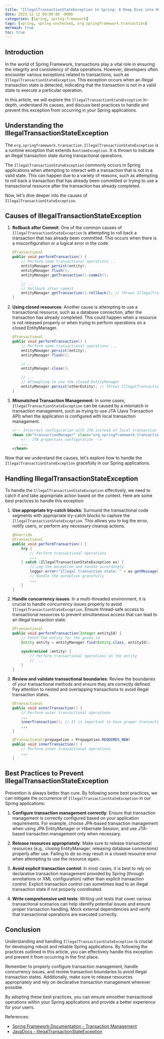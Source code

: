 ```yaml
---
title: "IllegalTransactionStateException in Spring: A Deep Dive into Handling Transactions"
date: 2023-12-12 09:00:00 -0000
categories: [Spring, spring-framework]
tags: [spring, spring-unchecked, org.springframework.transaction]
mermaid: true
toc: true
---
```


## Introduction

In the world of Spring Framework, transactions play a vital role in ensuring the integrity and consistency of data operations. However, developers often encounter various exceptions related to transactions, such as `IllegalTransactionStateException`. This exception occurs when an illegal transaction state is detected, indicating that the transaction is not in a valid state to execute a particular operation.

In this article, we will explore the `IllegalTransactionStateException` in-depth, understand its causes, and discuss best practices to handle and prevent this exception from occurring in your Spring applications.

## Understanding the IllegalTransactionStateException

The `org.springframework.transaction.IllegalTransactionStateException` is a runtime exception that extends `RuntimeException`. It is thrown to indicate an illegal transaction state during transactional operations.

The `IllegalTransactionStateException` commonly occurs in Spring applications when attempting to interact with a transaction that is not in a valid state. This can happen due to a variety of reasons, such as attempting to roll back a transaction that has already been committed or trying to use a transactional resource after the transaction has already completed.

Now, let's dive deeper into the causes of `IllegalTransactionStateException`.

## Causes of IllegalTransactionStateException

1. **Rollback after Commit**: One of the common causes of `IllegalTransactionStateException` is attempting to roll back a transaction that has already been committed. This occurs when there is a misconfiguration or a logical error in the code.

    ```java
    @Transactional
    public void performTransaction() {
        // Perform some transactional operations ...
        entityManager.persist(entity);
        entityManager.flush();
        entityManager.getTransaction().commit();

        // ...
        // Rollback after commit
        entityManager.getTransaction().rollback(); // Throws IllegalTransactionStateException
    }
    ```

2. **Using closed resources**: Another cause is attempting to use a transactional resource, such as a database connection, after the transaction has already completed. This could happen when a resource is not released properly or when trying to perform operations on a closed EntityManager.

    ```java
    @Transactional
    public void performTransaction() {
        // Perform some transactional operations ...
        entityManager.persist(entity);
        entityManager.flush();

        // ...
        entityManager.close();

        // ...
        // Attempting to use the closed EntityManager
        entityManager.persist(otherEntity); // Throws IllegalTransactionStateException
    }
    ```

3. **Mismatched Transaction Management**: In some cases, `IllegalTransactionStateException` can be caused by a mismatch in transaction management, such as trying to use JTA (Java Transaction API) when the application is configured with local transaction management.

    ```xml
    <!-- Incorrect configuration with JTA instead of local transaction management -->
    <bean id="transactionManager" class="org.springframework.transaction.jta.JtaTransactionManager">
        <!-- JTA properties configuration -->
        ...
    </bean>
    ```

Now that we understand the causes, let's explore how to handle the `IllegalTransactionStateException` gracefully in our Spring applications.

## Handling IllegalTransactionStateException

To handle the `IllegalTransactionStateException` effectively, we need to catch it and take appropriate action based on the context. Here are some best practices to handle this exception:

1. **Use appropriate try-catch blocks**: Surround the transactional code segments with appropriate try-catch blocks to capture the `IllegalTransactionStateException`. This allows you to log the error, notify users, or perform any necessary cleanup actions.

    ```java
    @Override
    @Transactional
    public void performTransaction() {
        try {
            // Perform transactional operations
            ...
        } catch (IllegalTransactionStateException ex) {
            // Log the exception and handle accordingly
            logger.error("Illegal transaction state: " + ex.getMessage());
            // Handle the exception gracefully
            ...
        }
    }
    ```

2. **Handle concurrency issues**: In a multi-threaded environment, it is crucial to handle concurrency issues properly to avoid `IllegalTransactionStateException`. Ensure thread-safe access to transactional resources to prevent simultaneous access that can lead to an illegal transaction state.

    ```java
    @Transactional
    public void performTransaction(Integer entityId) {
        // Fetch the entity for the given id
        Entity entity = entityManager.find(Entity.class, entityId);

        synchronized (entity) {
            // Perform transactional operations on the entity
            // ...
        }
    }
    ```

3. **Review and validate transactional boundaries**: Review the boundaries of your transactional methods and ensure they are correctly defined. Pay attention to nested and overlapping transactions to avoid illegal transaction states.

    ```java
    @Transactional
    public void outerTransaction() {
        // Perform outer transactional operations
        ...
        innerTransaction(); // It is important to have proper transaction boundaries
        ...
    }

    @Transactional(propagation = Propagation.REQUIRES_NEW)
    public void innerTransaction() {
        // Perform inner transactional operations
        ...
    }
    ```

## Best Practices to Prevent IllegalTransactionStateException

Prevention is always better than cure. By following some best practices, we can mitigate the occurrence of `IllegalTransactionStateException` in our Spring applications:

1. **Configure transaction management correctly**: Ensure that transaction management is correctly configured based on your application requirements. For example, choose JPA-based transaction management when using JPA EntityManager or Hibernate Session, and use JTA-based transaction management only when necessary.

2. **Release resources appropriately**: Make sure to release transactional resources (e.g., closing EntityManager, releasing database connections) properly after use. Failing to do so may result in a closed resource error when attempting to use the resource again.

3. **Avoid explicit transaction control**: In most cases, it is best to rely on declarative transaction management provided by Spring (through annotations or XML configuration) rather than explicit transaction control. Explicit transaction control can sometimes lead to an illegal transaction state if not properly coordinated.

4. **Write comprehensive unit tests**: Writing unit tests that cover various transactional scenarios can help identify potential issues and ensure proper transaction handling. Mock external dependencies and verify that transactional operations are executed correctly.

## Conclusion

Understanding and handling `IllegalTransactionStateException` is crucial for developing robust and reliable Spring applications. By following the practices outlined in this article, you can effectively handle this exception and prevent it from occurring in the first place.

Remember to properly configure transaction management, handle concurrency issues, and review transaction boundaries to avoid illegal transaction states. Additionally, make sure to release resources appropriately and rely on declarative transaction management wherever possible.

By adopting these best practices, you can ensure smoother transactional operations within your Spring applications and provide a better experience for your users.

References:
- [Spring Framework Documentation - Transaction Management](https://docs.spring.io/spring-framework/docs/current/reference/html/data-access.html#transaction)
- [JavaDocs - IllegalTransactionStateException](https://docs.spring.io/spring-framework/docs/current/javadoc-api/org/springframework/transaction/IllegalTransactionStateException.html)
